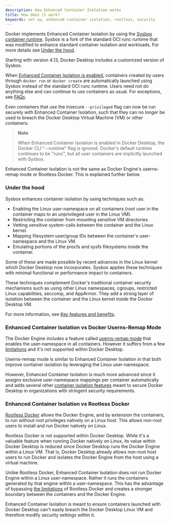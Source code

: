 ```yaml
---
description: How Enhanced Container Isolation works
title: How does it work?
keywords: set up, enhanced container isolation, rootless, security
---
```


Docker implements Enhanced Container Isolation by using the [Sysbox
container runtime](https://github.com/nestybox/sysbox). Sysbox is a fork of the
standard OCI runc runtime that was modified to enhance standard container isolation and
workloads. For more details see [Under the hood](#under-the-hood).

Starting with version 4.13, Docker Desktop includes a customized version of
Sysbox.

When [Enhanced Container Isolation is enabled](index.md#how-do-i-enable-enhanced-container-isolation), containers
created by users through `docker run` or `docker create` are automatically
launched using Sysbox instead of the standard OCI runc runtime. Users need not
do anything else and can continue to use containers as usual. For exceptions,
see [FAQs](../../../security/faqs/eci-faq.md).

Even containers that use the insecure `--privileged` flag can now be run
securely with Enhanced Container Isolation, such that they can no longer be used
to breach the Docker Desktop Virtual Machine (VM) or other containers.

> **Note**
>
> When Enhanced Container Isolation is enabled in Docker Desktop, the Docker CLI
> "--runtime" flag is ignored. Docker's default runtime continues to be "runc",
> but all user containers are implicitly launched with Sysbox.

Enhanced Container Isolation is not the same as Docker Engine's userns-remap
mode or Rootless Docker. This is explained further below.

### Under the hood

Sysbox enhances container isolation by using techniques such as:

* Enabling the Linux user-namespace on all containers (root user in the container maps to an unprivileged user in the Linux VM).
* Restricting the container from mounting sensitive VM directories.
* Vetting sensitive system-calls between the container and the Linux kernel.
* Mapping filesystem user/group IDs between the container's user-namespace and the Linux VM.
* Emulating portions of the procfs and sysfs filesystems inside the container.

Some of these are made possible by recent advances in the Linux kernel which
Docker Desktop now incorporates. Sysbox applies these techniques with minimal
functional or performance impact to containers.

These techniques complement Docker's traditional container security mechanisms
such as using other Linux namespaces, cgroups, restricted Linux capabilities,
seccomp, and AppArmor. They add a strong layer of isolation between the
container and the Linux kernel inside the Docker Desktop VM.

For more information, see [Key features and benefits](features-benefits.md).

### Enhanced Container Isolation vs Docker Userns-Remap Mode

The Docker Engine includes a feature called [userns-remap mode](/engine/security/userns-remap/)
that enables the user-namespace in all containers. However it suffers from a few
[limitations](/engine/security/userns-remap/) and it's
not supported within Docker Desktop.

Userns-remap mode is similar to Enhanced Container Isolation in that both improve
container isolation by leveraging the Linux user-namespace.

However, Enhanced Container Isolation is much more advanced since it assigns
exclusive user-namespace mappings per container automatically and adds several
other [container isolation features](#under-the-hood) meant to secure Docker
Desktop in organizations with stringent security requirements.

### Enhanced Container Isolation vs Rootless Docker

[Rootless Docker](/engine/security/rootless/) allows the Docker Engine, and by
extension the containers, to run without root privileges natively on a Linux host. This
allows non-root users to install and run Docker natively on Linux.

Rootless Docker is not supported within Docker Desktop. While it's a valuable
feature when running Docker natively on Linux, its value within Docker Desktop
is reduced since Docker Desktop runs the Docker Engine within a Linux VM. That
is, Docker Desktop already allows non-root host users to run Docker and
isolates the Docker Engine from the host using a virtual machine.

Unlike Rootless Docker, Enhanced Container Isolation does not run Docker Engine
within a Linux user-namespace. Rather it runs the containers generated by that
engine within a user-namespace. This has the advantage of bypassing [the
limitations](/engine/security/rootless/#known-limitations) of Rootless Docker
and creates a stronger boundary between the containers and the Docker Engine.

Enhanced Container Isolation is meant to ensure containers launched with Docker
Desktop can't easily breach the Docker Desktop Linux VM and therefore modify
security settings within it.
